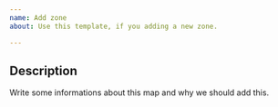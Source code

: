 ```yaml
---
name: Add zone
about: Use this template, if you adding a new zone.

---
```

## Description
Write some informations about this map and why we should add this.
